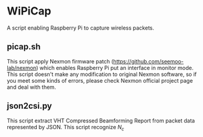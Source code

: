 # WiPiCap
A script enabling Raspberry Pi to capture wireless packets.

## picap.sh
This script apply Nexmon firmware patch (https://github.com/seemoo-lab/nexmon) which enables Raspberry Pi put an interface in monitor mode.
This script doesn't make any modification to original Nexmon software, so if you meet some kinds of errors, please check Nexmon official project page and deal with them.

## json2csi.py
This script extract VHT Compressed Beamforming Report from packet data represented by JSON.
This script recognize $N_c$
